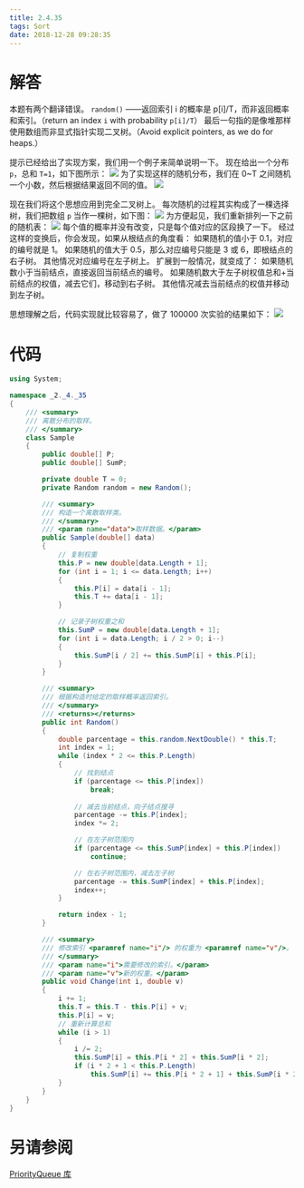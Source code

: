 ```yaml
---
title: 2.4.35
tags: Sort
date: 2018-12-28 09:28:35
---
```


# 解答

本题有两个翻译错误。
`random()` ——返回索引 i 的概率是 p[i]/T，而非返回概率和索引。（return an index `i` with probability `p[i]/T`）
最后一句指的是像堆那样使用数组而非显式指针实现二叉树。（Avoid explicit pointers, as we do for heaps.）

提示已经给出了实现方案，我们用一个例子来简单说明一下。
现在给出一个分布 `p`，总和 `T=1`，如下图所示：
![](./1.png)
为了实现这样的随机分布，我们在 0~T 之间随机一个小数，然后根据结果返回不同的值。
![](./2.png)

现在我们将这个思想应用到完全二叉树上。
每次随机的过程其实构成了一棵选择树，我们把数组 `p` 当作一棵树，如下图：
![](./3.png)
为方便起见，我们重新排列一下之前的随机表：
![](./4.png)
每个值的概率并没有改变，只是每个值对应的区段换了一下。
经过这样的变换后，你会发现，如果从根结点的角度看：
如果随机的值小于 0.1，对应的编号就是 1。
如果随机的值大于 0.5，那么对应编号只能是 3 或 6，即根结点的右子树。
其他情况对应编号在左子树上。
扩展到一般情况，就变成了：
如果随机数小于当前结点，直接返回当前结点的编号。
如果随机数大于左子树权值总和+当前结点的权值，减去它们，移动到右子树。
其他情况减去当前结点的权值并移动到左子树。

思想理解之后，代码实现就比较容易了，做了 100000 次实验的结果如下：
![](./5.png)

# 代码

```csharp
using System;

namespace _2._4._35
{
    /// <summary>
    /// 离散分布的取样。
    /// </summary>
    class Sample
    {
        public double[] P;
        public double[] SumP;

        private double T = 0;
        private Random random = new Random();

        /// <summary>
        /// 构造一个离散取样类。
        /// </summary>
        /// <param name="data">取样数据。</param>
        public Sample(double[] data)
        {
            // 复制权重
            this.P = new double[data.Length + 1];
            for (int i = 1; i <= data.Length; i++)
            {
                this.P[i] = data[i - 1];
                this.T += data[i - 1];
            }

            // 记录子树权重之和
            this.SumP = new double[data.Length + 1];
            for (int i = data.Length; i / 2 > 0; i--)
            {
                this.SumP[i / 2] += this.SumP[i] + this.P[i];
            }
        }

        /// <summary>
        /// 根据构造时给定的取样概率返回索引。
        /// </summary>
        /// <returns></returns>
        public int Random()
        {
            double parcentage = this.random.NextDouble() * this.T;
            int index = 1;
            while (index * 2 <= this.P.Length)
            {
                // 找到结点
                if (parcentage <= this.P[index])
                    break;
                
                // 减去当前结点，向子结点搜寻
                parcentage -= this.P[index];
                index *= 2;

                // 在左子树范围内
                if (parcentage <= this.SumP[index] + this.P[index])
                    continue;

                // 在右子树范围内，减去左子树
                parcentage -= this.SumP[index] + this.P[index];
                index++;
            }

            return index - 1;
        }

        /// <summary>
        /// 修改索引 <paramref name="i"/> 的权重为 <paramref name="v"/>。
        /// </summary>
        /// <param name="i">需要修改的索引。</param>
        /// <param name="v">新的权重。</param>
        public void Change(int i, double v)
        {
            i += 1;
            this.T = this.T - this.P[i] + v;
            this.P[i] = v;
            // 重新计算总和
            while (i > 1)
            {
                i /= 2;
                this.SumP[i] = this.P[i * 2] + this.SumP[i * 2];
                if (i * 2 + 1 < this.P.Length)
                    this.SumP[i] += this.P[i * 2 + 1] + this.SumP[i * 2 + 1];
            }
        }
    }
}
```

# 另请参阅

[PriorityQueue 库](https://alg4.ikesnowy.com/docs/api/PriorityQueue.html)
